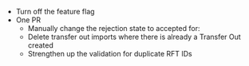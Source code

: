 - Turn off the feature flag
- One PR
	- Manually change the rejection state to accepted for:
	- Delete transfer out imports where there is already a Transfer Out created
	- Strengthen up the validation for duplicate RFT IDs